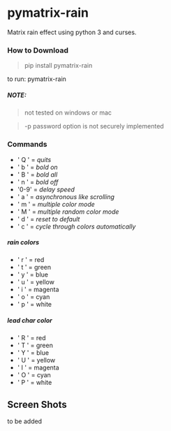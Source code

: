 # pymatrix-rain
Matrix rain effect using python 3 and curses.

### How to Download
 >pip install pymatrix-rain
 
 to run: pymatrix-rain


##### NOTE:

> not tested on windows or mac

> -p password option is not securely implemented

###  Commands
- ' Q ' = *quits*
- ' b ' = *bold on*
- ' B ' = *bold all*
- ' n ' = *bold off*
- '0-9' = *delay speed*
- ' a ' = *asynchronous like scrolling*
- ' m ' = *multiple color mode*
- ' M ' = *multiple random color mode*
- ' d ' = *reset to default*
- ' c ' = *cycle through colors automatically*

##### rain colors
- ' r ' = red
- ' t ' = green
- ' y ' = blue
- ' u ' = yellow
- ' i ' = magenta
- ' o ' = cyan
- ' p ' = white

##### lead char color
- ' R ' = red
- ' T ' = green
- ' Y ' = blue
- ' U ' = yellow
- ' I ' = magenta
- ' O ' = cyan
- ' P ' = white


## Screen Shots
to be added
